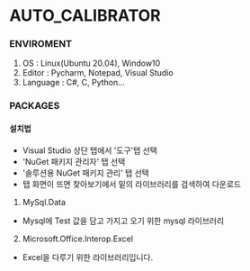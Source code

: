 # AUTO_CALIBRATOR
### ENVIROMENT
1. OS : Linux(Ubuntu 20.04), Window10
2. Editor : Pycharm, Notepad, Visual Studio
3. Language : C#, C, Python...


### PACKAGES
#### 설치법
- Visual Studio 상단 탭에서 '도구'탭 선택
- 'NuGet 패키지 관리자' 탭 선택
- '솔루션용 NuGet 패키지 관리' 탭 선택
- 탭 화면이 뜨면 찾아보기에서 밑의 라이브러리를 검색하여 다운로드

1. MySql.Data 
- Mysql에 Test 값을 담고 가지고 오기 위한 mysql 라이브러리

2. Microsoft.Office.Interop.Excel
- Excel을 다루기 위한 라이브러리입니다.
